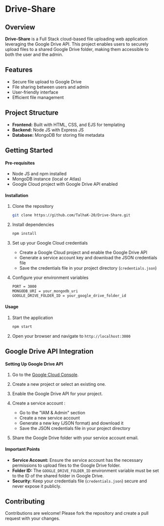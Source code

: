 # Drive-Share

## Overview

**Drive-Share** is a Full Stack cloud-based file uploading web application leveraging the Google Drive API. This project enables users to securely upload files to a shared Google Drive folder, making them accessible to both the user and the admin.

## Features

- Secure file upload to Google Drive
- File sharing between users and admin
- User-friendly interface
- Efficient file management

## Project Structure

- **Frontend:** Built with HTML, CSS, and EJS for templating
- **Backend:** Node JS with Express JS
- **Database:** MongoDB for storing file metadata

## Getting Started

#### Pre-requisites

- Node JS and npm installed
- MongoDB instance (local or Atlas)
- Google Cloud project with Google Drive API enabled

#### Installation

1. Clone the repository

    ```bash
    git clone https://github.com/TalhaK-20/Drive-Share.git
    ```

2. Install dependencies

    ```bash
    npm install
    ```

3. Set up your Google Cloud credentials
    - Create a Google Cloud project and enable the Google Drive API
    - Generate a service account key and download the JSON credentials file
    - Save the credentials file in your project directory (`credentials.json`)

4. Configure your environment variables

    ```bash
    PORT = 3000
    MONGODB_URI = your_mongodb_uri
    GOOGLE_DRIVE_FOLDER_ID = your_google_drive_folder_id
    ```

#### Usage

1. Start the application

    ```bash
    npm start
    ```

2. Open your browser and navigate to `http://localhost:3000`

## Google Drive API Integration

#### Setting Up Google Drive API

1. Go to the [Google Cloud Console](https://console.cloud.google.com/).
2. Create a new project or select an existing one.
3. Enable the Google Drive API for your project.
4. Create a service account :
    - Go to the "IAM & Admin" section
    - Create a new service account
    - Generate a new key (JSON format) and download it
    - Save the JSON credentials file in your project directory

5. Share the Google Drive folder with your service account email.

#### Important Points

- **Service Account:** Ensure the service account has the necessary permissions to upload files to the Google Drive folder.
- **Folder ID:** The `GOOGLE_DRIVE_FOLDER_ID` environment variable must be set to the ID of the shared folder in Google Drive.
- **Security:** Keep your credentials file (`credentials.json`) secure and never expose it publicly.

## Contributing

Contributions are welcome! Please fork the repository and create a pull request with your changes.
